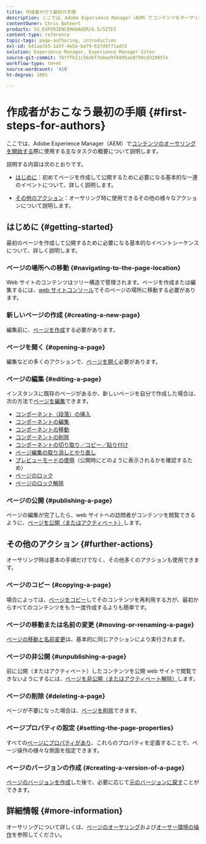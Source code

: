 ```yaml
---
title: 作成者が行う最初の手順
description: ここでは、Adobe Experience Manager（AEM）でコンテンツをオーサリングする際に使用する主なタスクの概要について説明します。
contentOwner: Chris Bohnert
products: SG_EXPERIENCEMANAGER/6.5/SITES
content-type: reference
topic-tags: page-authoring, introduction
exl-id: b41aa7e5-1a5f-4e5e-be79-637d9f71ad72
solution: Experience Manager, Experience Manager Sites
source-git-commit: 76fffb11c56dbf7ebee9f6805ae0799cd32985fe
workflow-type: tm+mt
source-wordcount: '410'
ht-degree: 100%

---
```


# 作成者がおこなう最初の手順 {#first-steps-for-authors}

ここでは、Adobe Experience Manager（AEM）で[コンテンツのオーサリングを開始する](/help/sites-authoring/author.md#concept-of-authoring-and-publishing)際に使用する主なタスクの概要について説明します。

説明する内容は次のとおりです。

* [はじめに](#getting-started)：初めてページを作成して公開するために必要になる基本的な一連のイベントについて、詳しく説明します。

* [その他のアクション](#further-actions)：オーサリング時に使用できるその他の様々なアクションについて説明します。

## はじめに {#getting-started}

最初のページを作成して公開するために必要になる基本的なイベントシーケンスについて、詳しく説明します。

### ページの場所への移動 {#navigating-to-the-page-location}

Web サイトのコンテンツはツリー構造で管理されます。ページを作成または編集するには、[web サイトコンソール](/help/sites-classic-ui-authoring/author-env-basic-handling.md#navigating-with-the-websites-console)でそのページの場所に移動する必要があります。

### 新しいページの作成 {#creating-a-new-page}

編集前に、[ページを作成](/help/sites-classic-ui-authoring/classic-page-author-manage-pages.md#creating-a-new-page)する必要があります。

### ページを開く {#opening-a-page}

編集などの多くのアクションで、[ページを開く](/help/sites-classic-ui-authoring/classic-page-author-manage-pages.md#opening-a-page-for-editing)必要があります。

### ページの編集 {#editing-a-page}

インスタンスに既存のページがあるか、新しいページを自分で作成した場合は、次の方法で[ページを編集](/help/sites-classic-ui-authoring/classic-page-author-edit-content.md)できます。

* [コンポーネント（段落）の挿入](/help/sites-classic-ui-authoring/classic-page-author-edit-content.md#inserting-a-component)
* [コンポーネントの編集](/help/sites-classic-ui-authoring/classic-page-author-edit-content.md#editing-a-component-content-and-properties)
* [コンポーネントの移動](/help/sites-classic-ui-authoring/classic-page-author-edit-content.md#moving-a-component)
* [コンポーネントの削除](/help/sites-classic-ui-authoring/classic-page-author-edit-content.md#deleting-a-component)
* [コンポーネントの切り取り／コピー／貼り付け](/help/sites-classic-ui-authoring/classic-page-author-edit-content.md#cut-copy-paste-a-component)
* [ページ編集の取り消しとやり直し](/help/sites-classic-ui-authoring/classic-page-author-edit-content.md#undoing-and-redoing-page-edits)
* [プレビューモードの使用](/help/sites-classic-ui-authoring/classic-page-author-edit-content.md#previewing-pages)（公開時にどのように表示されるかを確認するため）
* [ページのロック](/help/sites-classic-ui-authoring/classic-page-author-edit-content.md#locking-a-page)
* [ページのロック解除](/help/sites-classic-ui-authoring/classic-page-author-edit-content.md#unlocking-a-page)

### ページの公開  {#publishing-a-page}

ページの編集が完了したら、web サイトへの訪問者がコンテンツを閲覧できるように、[ページを公開（またはアクティベート）](/help/sites-classic-ui-authoring/classic-page-author-publish-pages.md#main-pars-title-10)します。

## その他のアクション {#further-actions}

オーサリング時は基本の手順だけでなく、その他多くのアクションも使用できます。

### ページのコピー {#copying-a-page}

場合によっては、[ページをコピー](/help/sites-classic-ui-authoring/classic-page-author-manage-pages.md#copying-and-pasting-a-page)してそのコンテンツを再利用する方が、最初からすべてのコンテンツをもう一度作成するよりも簡単です。

### ページの移動または名前の変更 {#moving-or-renaming-a-page}

[ページの移動と名前変更](/help/sites-classic-ui-authoring/classic-page-author-manage-pages.md#moving-or-renaming-page)は、基本的に同じアクションにより実行されます。

### ページの非公開 {#unpublishing-a-page}

前に公開（またはアクティベート）したコンテンツを公開 web サイトで閲覧できないようにするには、[ページを非公開（またはアクティベート解除）](/help/sites-classic-ui-authoring/classic-page-author-publish-pages.md#unpublishing-a-page)します。

### ページの削除 {#deleting-a-page}

ページが不要になった場合は、[ページを削除](/help/sites-classic-ui-authoring/classic-page-author-manage-pages.md#deleting-a-page)できます。

### ページプロパティの設定 {#setting-the-page-properties}

すべての[ページにプロパティがあり](/help/sites-classic-ui-authoring/classic-page-author-edit-page-properties.md)、これらのプロパティを定義することで、ページ操作の様々な側面を指定できます。

### ページのバージョンの作成 {#creating-a-version-of-a-page}

[ページのバージョンを作成](/help/sites-classic-ui-authoring/classic-page-author-work-with-versions.md#creating-a-new-version)した後で、必要に応じて[元のバージョンに戻す](/help/sites-classic-ui-authoring/classic-page-author-work-with-versions.md#restoring-a-page-version-from-sidekick)ことができます。

## 詳細情報 {#more-information}

オーサリングについて詳しくは、[ページのオーサリング](/help/sites-classic-ui-authoring/classic-page-author.md)および[オーサー環境の操作](/help/sites-classic-ui-authoring/author-env.md)を参照してください。
